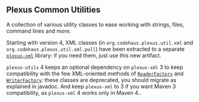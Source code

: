 ## Plexus Common Utilities

A collection of various utility classes to ease working with strings, files, command lines and more.

Starting with version 4, XML classes (in `org.codehaus.plexus.util.xml` and `org.codehaus.plexus.util.xml.pull`) have been extracted to a separate [`plexus-xml`](../plexus-xml/) library: if you need them, just use this new artifact.

`plexus-utils` 4 keeps an optional dependency on `plexus-xml` 3 to keep compatibility with the few XML-oriented methods of [`ReaderFactory`](./apidocs/org/codehaus/plexus/util/ReaderFactory.html) and [`WriterFactory`](./apidocs/org/codehaus/plexus/util/WriterFactory.html): these classes are deprecated, you should migrate as explained in javadoc. And keep `plexus-xml` to 3 if you want Maven 3 compatibility, as `plexus-xml` 4 works only in Maven 4..
